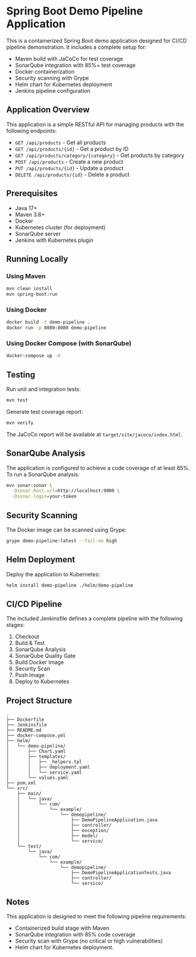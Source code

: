 # Spring Boot Demo Pipeline Application

This is a containerized Spring Boot demo application designed for CI/CD pipeline demonstration. It includes a complete setup for:

- Maven build with JaCoCo for test coverage
- SonarQube integration with 85%+ test coverage
- Docker containerization
- Security scanning with Grype
- Helm chart for Kubernetes deployment
- Jenkins pipeline configuration

## Application Overview

This application is a simple RESTful API for managing products with the following endpoints:

- `GET /api/products` - Get all products
- `GET /api/products/{id}` - Get a product by ID
- `GET /api/products/category/{category}` - Get products by category
- `POST /api/products` - Create a new product
- `PUT /api/products/{id}` - Update a product
- `DELETE /api/products/{id}` - Delete a product

## Prerequisites

- Java 17+
- Maven 3.8+
- Docker
- Kubernetes cluster (for deployment)
- SonarQube server
- Jenkins with Kubernetes plugin

## Running Locally

### Using Maven

```bash
mvn clean install
mvn spring-boot:run
```

### Using Docker

```bash
docker build -t demo-pipeline .
docker run -p 8080:8080 demo-pipeline
```

### Using Docker Compose (with SonarQube)

```bash
docker-compose up -d
```

## Testing

Run unit and integration tests:

```bash
mvn test
```

Generate test coverage report:

```bash
mvn verify
```

The JaCoCo report will be available at `target/site/jacoco/index.html`.

## SonarQube Analysis

The application is configured to achieve a code coverage of at least 85%. To run a SonarQube analysis:

```bash
mvn sonar:sonar \
  -Dsonar.host.url=http://localhost:9000 \
  -Dsonar.login=your-token
```

## Security Scanning

The Docker image can be scanned using Grype:

```bash
grype demo-pipeline:latest --fail-on high
```

## Helm Deployment

Deploy the application to Kubernetes:

```bash
helm install demo-pipeline ./helm/demo-pipeline
```

## CI/CD Pipeline

The included Jenkinsfile defines a complete pipeline with the following stages:

1. Checkout
2. Build & Test
3. SonarQube Analysis
4. SonarQube Quality Gate
5. Build Docker Image
6. Security Scan
7. Push Image
8. Deploy to Kubernetes

## Project Structure

```
.
├── Dockerfile
├── Jenkinsfile
├── README.md
├── docker-compose.yml
├── helm/
│   └── demo-pipeline/
│       ├── Chart.yaml
│       ├── templates/
│       │   ├── _helpers.tpl
│       │   ├── deployment.yaml
│       │   └── service.yaml
│       └── values.yaml
├── pom.xml
└── src/
    ├── main/
    │   └── java/
    │       └── com/
    │           └── example/
    │               └── demopipeline/
    │                   ├── DemoPipelineApplication.java
    │                   ├── controller/
    │                   ├── exception/
    │                   ├── model/
    │                   └── service/
    └── test/
        └── java/
            └── com/
                └── example/
                    └── demopipeline/
                        ├── DemoPipelineApplicationTests.java
                        ├── controller/
                        └── service/
```

## Notes

This application is designed to meet the following pipeline requirements:
- Containerized build stage with Maven
- SonarQube integration with 85% code coverage
- Security scan with Grype (no critical or high vulnerabilities)
- Helm chart for Kubernetes deployment.

